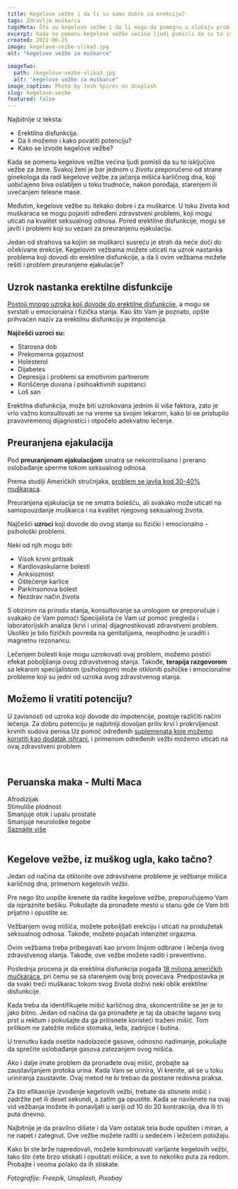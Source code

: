 ```yaml
---
title: Kegelove vežbe i da li su samo dobre za erekciju?
tags: Zdravlje muškarca
tagsMeta: Šta su kegelove vežbe i da li mogu da pomognu u slučaju problemi koji se javljaju u seksualnom životu muškarca? Na koji način se sprovode i šta možemo da očekujemo?
excerpt: Kada se pomenu kegelove vežbe većina ljudi pomisli da su to isključivo vežbe za žene.
created: 2022-06-25
image: kegelove-vezbe-slika3.jpg
alt: "kegelove vežbe za muškarce"

imageTwo:
  path: /kegelove-vezbe-slika3.jpg
  alt: "kegelove vežbe za muškarce"
image_caption: Photo by Josh Spires on Unsplash
slug: kegelove-vezbe
featured: false
---
```




<div class="text-component line-height-lg v-space-md">

<div class="tldr-box">
  <div class="tldr-box__content">
	<span class="text-base font-bold">Najbitnije iz teksta:</span>
    <ul class="list list--ul margin-top-sm margin-bottom-0">
      <li>Erektilna disfunkcija.</li>
      <li>Da li možemo i kako povatiti potenciju?</li>
      <li>Kako se izvode kegelove vežbe?</li>
    </ul>
  </div>
</div>

Kada se pomenu kegelove vežbe većina ljudi pomisli da su to isključivo vežbe za žene. Svakoj  ženi je bar jednom u životu preporučeno od strane ginekologa da radi kegelove vežbe za jačanja mišića karličnog dna, koji uobičajeno biva oslabljen u toku trudnoće, nakon porođaja, starenjem ili uvećanjem telesne mase.

Međutim, kegelove vežbe su itekako dobre i za muškarce. U toku života kod muškaraca se mogu pojaviti određeni zdravstveni problemi, koji mogu uticati na kvalitet seksualnog odnosa. Pored erektilne disfunkcije, mogu se javiti i problemi koji su vezani za preuranjenu ejakulaciju.

Jedan od strahova sa kojim se muškarci susreću je strah da neće doći do očekivane erekcije. Kegelovim vežbama možete uticati na uzrok nastanka problema koji dovodi do erektilne disfunkcije, a da li ovim vežbama možete rešiti i problem preuranjene ejakulacije?

## Uzrok nastanka erektilne disfunkcije

[Postoji mnogo uzroka koji dovode do erektilne disfunkcije](https://www.healthline.com/health/erectile-dysfunction#prevention), a mogu se svrstati u emocionalna i fizička stanja. Kao što Vam je poznato, opšte prihvaćen naziv za erektilnu disfunkciju je impotencija.

**Najčešći uzroci su:**

- Starosna dob
- Prekomerna gojaznost
- Holesterol 
- Dijabetes
- Depresija i problemi sa emotivnim partnerom 
- Korišćenje duvana i psihoaktivnih supstanci
- Loš san

Erektilna disfunkcija, može biti uzrokovana jednim ili više faktora, zato je vrlo važno konsultovati se na vreme sa svojim lekarom, kako bi se pristupilo pravovremenoj dijagnostici i  otpočelo adekvatno lečenje.

## Preuranjena ejakulacija

Pod **preuranjenom ejakulacijom** smatra se nekontrolisano i prerano oslobađanje sperme tokom seksualnog odnosa.

Prema studiji Američkih stručnjaka, [problem se javlja kod 30-40% muškaraca](https://my.clevelandclinic.org/health/diseases/15627-premature-ejaculation).

Preuranjena ejakulacija se ne smatra bolešću, ali svakako može uticati na samopouzdanje muškarca i na kvalitet njegovog seksualnog života.

Najčešći **uzroci** koji dovode do ovog stanja su fizički i emocionalno - psihološki problemi.

Neki od njih mogu biti:

- Visok krvni pritisak
- Kardiovaskularne bolesti
- Anksioznost
- Oštećenje karlice
- Parkinsonova bolest
- Nezdrav način života

S obzirom na prirodu stanja, konsultovanje sa urologom se preporučuje i svakako će Vam pomoći Specijalista će Vam uz pomoć pregleda i laboratorijskih analiza (krvi i urina) dijagnostikovati zdravstveni problem. Ukoliko je bilo fizičkih povreda na genitalijama, neophodno je uraditi i magnetnu rezonancu.

Lečenjem bolesti koje mogu uzrokovati ovaj problem, možemo postići efekat poboljšanja ovog zdravstvenog stanja. Takođe, **terapija razgovorom** sa lekarom specijalistom (psihologom) može otkloniti psihičke i emocionalne probleme koji su jedni od uzroka ovog zdravstvenog stanja.

## Možemo li vratiti potenciju?

U zavisnosti od uzroka koji dovode do impotencije, postoje različiti načini lečenja. Za dobru potenciju je najbitniji dovoljan priliv krvi i prokrvljenost krvnih sudova penisa.Uz pomoć određenih [suplemenata koje možemo koristiti kao dodatak ishrani](https://flpshop.rs/dodaci-ishrani/11638/forever-multi-maca/360000954255/personal.html), i primenom određenih vežbi možemo uticati na ovaj zdravstveni problem

<br>

<div class="text-component__block padding-y-md padding-x-md radius-lg margin-top-md bg-white">
	<div class="grid gap-sm">
		<div class="col-4@md">
			<g-image class="" src="~/assets/img/Kupi_Forever_Living_Forever_Multi-Maca_Dietary_Supplement_60.jpg" alt="erekcija prirodni lek"></g-image>
		</div>
		<div class="col-8@md">
			<div class="flex flex-wrap gap-sm items-center">
				<div class="">
					<h2 class="text-lg">Peruanska maka - Multi Maca</h2>
				</div>
        <div class="grid margin-bottom-lg gap-xxs">
					<div class="flex items-center text-sm">
						<g-image style="width: auto !important;" class="margin-left-important" src="~/assets/img/check.svg"></g-image>
							Afrodizijak
					</div>
          <div class="flex items-center text-sm">
						<g-image style="width: auto !important;" class="margin-left-important" src="~/assets/img/check.svg"></g-image>
							Stimuliše plodnost
					</div>
          <div class="flex items-center text-sm">
						<g-image style="width: auto !important;" class="margin-left-important" src="~/assets/img/check.svg"></g-image>
							Smanjuje otok i upalu prostate
					</div>
          <div class="flex items-center text-sm">
						<g-image style="width: auto !important;" class="margin-left-important" src="~/assets/img/check.svg"></g-image>
							Smanjuje neurološke tegobe
					</div>
				</div>
			</div>
			<div class="flex gap-md@sm gap-md flex-column flex-row@sm padding-top-lg justify-between@sm items-center">
				<a href="/dodaci-ishrani/multi-maka/" class="kupiteCTA btn btn--primary flex-grow center-between@lg justify-center btn--md">
					Saznajte više
				</a>
				<g-image style="width: auto !important;" class="" src="~/assets/img/logo-futer.png"></g-image>
			</div>
		</div>
	</div>
</div>

<br>

## Kegelove vežbe, iz muškog ugla, kako tačno?

Jedan od načina da otklonite ove zdravstvene probleme je vežbanje mišića karličnog dna, primenom kegelovih vežbi.

Pre nego što uopšte krenete da radite kegelove vežbe, preporučujemo Vam da ispraznite bešiku. Pokušajte da pronađete mesto u stanu gde će Vam biti prijatno i opustite se.

Vežbanjem ovog mišića, možete poboljšati erekciju i uticati na produžetak seksualnog odnosa. Takođe, možete pojačati intenzitet orgazma. 

Ovim vežbama treba pribegavati kao prvom linijom odbrane i lečenja ovog zdravstvenog stanja. Takođe, ove vežbe možete raditi i preventivno.

Poslednja procena je da erektilna disfunkcija pogađa [18 miliona američkih mučkaraca](https://www.webmd.com/men/best-exercises-erectile-dysfunction-premature-ejaculation), pri čemu se sa starenjem ovaj broj povećava. Predpostavka je da svaki treći muškarac tokom svog života doživi neki oblik erektilne disfunkcije.  

Kada treba da identifikujete mišić karličnog dna, skoncentrišite se jer je to jako bitno. Jedan od načina da ga pronađete je taj da ubacite lagano svoj prst u rektum i pokušajte da ga pritisnete koristeći traženi mišić. Tom prilikom ne zatežite mišiće stomaka, leđa, zadnjice i butina.  

U  trenutku kada osetite nadolazeće gasove, odnosno nadimanje, pokušajte da sprečite oslobađanje gasova zatezanjem ovog mišića.

Ako i dalje imate problem da pronađete ovaj mišić, probajte sa zaustavljanjem protoka urina. Kada Vam se urinira, Vi krenite, ali se u toku uriniranja zaustavite. Ovaj metod ne bi trebao da postane redovna praksa. 

Za što efikasnije izvođenje kegelovih vežbi, trebate da stisnete mišić i zadržite pet ili deset sekundi, a zatim ga opustite. Kada se naviknete na ovaj vid vežbanja možete ih ponavljati u seriji od 10 do 20 kontrakcija, dva ili tri puta dnevno.

Najbitnije je da pravilno dišete i da Vam ostatak tela bude opušten i miran, a ne napet i zategnut. Ove vežbe možete raditi u sedećem i ležećem položaju.

Kako bi ste brže napredovali, možete kombinovati varijante kegelovih vežbi, tako što ćete brzo stiskati i opuštati mišiće, a sve to nekoliko puta za redom. Probajte i veoma polako da ih stiskate.


*Fotografije: Freepik, Unsplash, Pixabay*

</div>

